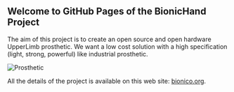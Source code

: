 ## Welcome to GitHub Pages of the BionicHand Project

The aim of this project is to create an open source and open hardware UpperLimb prosthetic.
We want a low cost solution with a high specification (light, strong, powerful) like industrial prosthetic.

![Prosthetic](https://communicationscientifiqueequipe6.files.wordpress.com/2013/11/schema-myo.jpg)

All the details of the project is available on this web site: [bionico.org](https://bionico.org).

